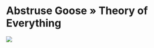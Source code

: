 <!--
id: 3238716648
link: http://tumblr.atmos.org/post/3238716648/abstruse-goose-theory-of-everything
slug: abstruse-goose-theory-of-everything
date: Fri Feb 11 2011 13:18:07 GMT-0800 (PST)
publish: 2011-02-011
tags: 
title: Abstruse Goose&#160;» Theory of Everything
-->


Abstruse Goose&#160;» Theory of Everything
==========================================

![](http://24.media.tumblr.com/tumblr_lgh1u8KqoQ1qz4sngo1_1280.png)

